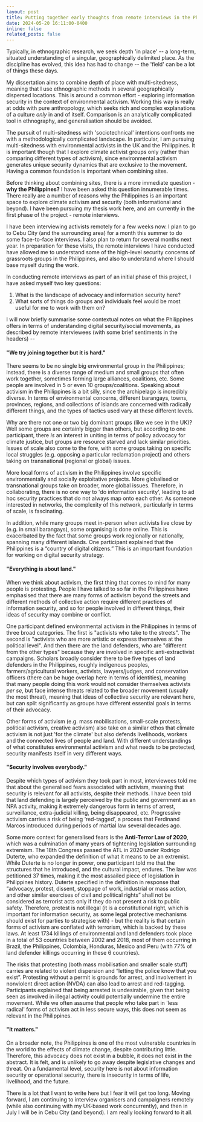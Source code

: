 ```yaml
---
layout: post
title: Putting together early thoughts from remote interviews in the Philippines
date: 2024-05-20 16:11:00-0400
inline: false
related_posts: false
---
```


Typically, in ethnographic research, we seek depth 'in place' -- a long-term, situated understanding of a singular, geographically delimited place. As the discipline has evolved, this idea has had to change -- the 'field' can be a lot of things these days.

My dissertation aims to combine depth of place with multi-sitedness, meaning that I use ethnographic methods in several geographically dispersed locations. This is around a common effort - exploring information security in the context of environmental activism. Working this way is really at odds with pure anthropology, which seeks rich and complex explanations of a culture *only* in and of itself. Comparison is an analytically complicated tool in ethnography, and generalisation should be avoided.

The pursuit of multi-sitedness with 'sociotechnical' intentions confronts me with a methodologically complicated landscape. In particular, I am pursuing multi-sitedness with environmental activists in the UK and the Philippines. It is important though that I explore climate activist groups only (rather than comparing different types of activism), since environmental activism generates unique security dynamics that are exclusive to the movement. Having a common foundation is important when combining sites. 

Before thinking about combining sites, there is a more immediate question - **why the Philippines?** I have been asked this question innumerable times. There really are a number of reasons why the Philippines is an important space to explore climate activism and security (both informational and beyond). I have been pursuing my thesis work here, and am currently in the first phase of the project - remote interviews. 

I have been interviewing activists remotely for a few weeks now. I plan to go to Cebu City (and the surrounding area) for a month this summer to do some face-to-face interviews. I also plan to return for several months next year. In preparation for these visits, the remote interviews I have conducted have allowed me to understand some of the high-level security concerns of grassroots groups in the Philippines, and also to understand where I should base myself during the work. 

In conducting remote interviews as part of an initial phase of this project, I have asked myself two key questions:

1. What is the landscape of advocacy and information security here?
2. What sorts of things do groups and individuals feel would be most useful for me to work with them on?

I will now briefly summarise some contextual notes on what the Philippines offers in terms of understanding digital security/social movements, as described by remote interviewees (with some brief sentiments in the headers) --

#### "We try joining together but it is hard."

There seems to be no single big environmental group in the Philippines; instead, there is a diverse range of medium and small groups that often work together, sometimes forming large alliances, coalitions, etc. Some people are involved in 5 or even 10 groups/coalitions. Speaking about activism in the Philippines is a bit silly, since the archipelago is incredibly diverse. In terms of environmental concerns, different  barangays, towns, provinces, regions, and collections of islands are concerned with radically different things, and the types of tactics used vary at these different levels.

Why are there not one or two big dominant groups (like we see in the UK)? Well some groups are certainly bigger than others, but according to one participant, there *is* an interest in uniting in terms of policy advocacy for climate justice, but groups are resource starved and lack similar priorities. Issues of scale also come to the fore, with some groups taking on specific local struggles (e.g. opposing a particular reclamation project) and others taking on transnational (regional or global) issues. 

More local forms of activism in the Philippines involve specific environmentally and socially exploitative projects. More globalised or transnational groups take on broader, more global issues. Therefore, in collaborating, there is no one way to 'do information security', leading to ad hoc security practices that do not always map onto each other. As someone interested in networks, the complexity of this network, particularly in terms of scale, is fascinating. 

In addition, while many groups meet in-person when activists live close by (e.g. in small barangays), some organising is done online. This is exacerbated by the fact that some groups work regionally or nationally, spanning many different islands. One participant explained that the Philippines is a “country of digital citizens.” This is an important foundation for working on digital security strategy.
#### "Everything is about land."

When we think about activism, the first thing that comes to mind for many people is protesting. People I have talked to so far in the Philippines have emphasised  that there are many forms of activism beyond the streets and different methods of collective action require different practices of information security, and so for people involved in different things, their ideas of security may combine or conflict. 

One participant defined environmental activism in the Philippines in terms of three broad categories. The first is "activists who take to the streets". The second is "activists who are more artistic or express themselves at the political level". And then there are the land defenders, who are "different from the other types" because they are involved in specific anti-extractivist campaigns. Scholars broadly consider there to be five types of land defenders in the Philippines, roughly indigenous peoples, farmers/agricultural workers, activists, lawyers/judges, and conservation officers (there can be huge overlap here in terms of identities), meaning that many people doing this work would not consider themselves activists *per se*, but face intense threats related to the broader movement (usually the most threat), meaning that ideas of collective security are relevant here, but can split significantly as groups have different essential goals in terms of their advocacy. 

Other forms of activism (e.g. mass mobilisations, small-scale protests, political activism, creative activism) also take on a similar ethos that climate activism is not just 'for the climate' but also defends livelihoods, workers and the connected lives of people and land. With different understandings of what constitutes environmental activism and what needs to be protected, security manifests itself in very different ways.
#### "Security involves everybody."

Despite which types of activism they took part in most, interviewees told me that about the generalised fears associated with activism, meaning that security is relevant for all activists, despite their methods. I have been told that land defending is largely perceived by the public and government as an NPA activity, making it extremely dangerous form in terms of arrest, surveillance, extra-judicial killing, being disappeared, etc. Progressive activism carries a risk of being ‘red-tagged’, a process that Ferdinand Marcos introduced during periods of martial law several decades ago.  

Some more context for generalised fears is the **Anti-Terror Law of 2020**, which was a culmination of many years of tightening legislation surrounding extremism. The 18th Congress passed the ATL in 2020 under Rodrigo Duterte, who expanded the definition of what it means to be an extremist. While Duterte is no longer in power, one participant told me that the structures that he introduced, and the cultural impact, endures. The law was petitioned 37 times, making it the most assailed piece of legislation in Philippines history. Duterte specified in the definition in response that “advocacy, protest, dissent, stoppage of work, industrial or mass action, and other similar exercises of civil and political rights” shall not be considered as terrorist acts only if they do not present a risk to public safety. Therefore, protest is not illegal (it is a constitutional right, which is important for information security, as some legal protective mechanisms should exist for parties to strategise with) - but the reality is that certain forms of activism are conflated with terrorism, which is backed by these laws. At least 1734 killings of environmental and land defenders took place in a total of 53 countries between 2002 and 2018, most of them occurring in Brazil, the Philippines, Colombia, Honduras, Mexico and Peru (with 77% of land defender killings occurring in these 6 countries).

The risks that protesting (both mass mobilisation and smaller scale stuff) carries are related to violent dispersion and “letting the police know that you exist”. Protesting without a permit is grounds for arrest, and involvement in nonviolent direct action (NVDA) can also lead to arrest and red-tagging. Participants explained that being arrested is undesirable, given that being seen as involved in illegal activity could potentially undermine the entire movement. While we often assume that people who take part in 'less radical' forms of activism act in less secure ways, this does not seem as relevant in the Philippines. 
#### "It matters." 

On a broader note, the Philippines is one of the most vulnerable countries in the world to the effects of climate change, despite contributing little. Therefore, this advocacy does not exist in a bubble, it does not exist in the abstract. It is felt, and is unlikely to go away despite legislative changes and threat. On a fundamental level, security here is not about information security or operational security, there is insecurity in terms of life, livelihood, and the future. 

There is a lot that I want to write here but I fear it will get too long. Moving forward, I am continuing to interview organisers and campaigners remotely (while also continuing with my UK-based work concurrently), and then in July I will be in Cebu City (and beyond). I am really looking forward to it all.  



